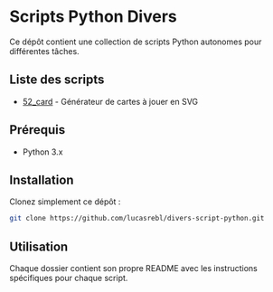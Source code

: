 # Scripts Python Divers

Ce dépôt contient une collection de scripts Python autonomes pour différentes tâches.

## Liste des scripts

- [52_card](./52_card/) - Générateur de cartes à jouer en SVG

## Prérequis

- Python 3.x

## Installation

Clonez simplement ce dépôt :

```bash
git clone https://github.com/lucasrebl/divers-script-python.git
```

## Utilisation

Chaque dossier contient son propre README avec les instructions spécifiques pour chaque script.